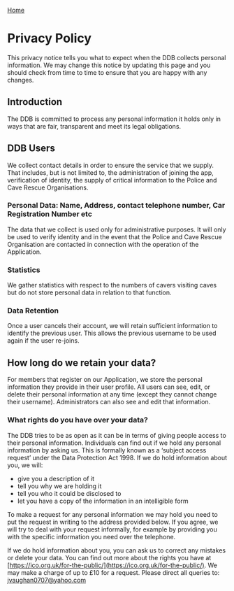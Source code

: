 [Home](https://jvaughan0707.github.io/DDB-Pages)

# Privacy Policy

This privacy notice tells you what to expect when the DDB collects personal information. We may change this notice by updating this page and you should check from time to time to ensure that you are happy with any changes.

## Introduction

The DDB is committed to process any personal information it holds only in ways that are fair, transparent and meet its legal obligations.

## DDB Users

We collect contact details in order to ensure the service that we supply.
That includes, but is not limited to, the administration of joining the app, verification of identity, the supply of critical information to the Police and Cave Rescue Organisations.

### Personal Data: Name, Address, contact telephone number, Car Registration Number etc

The data that we collect is used only for administrative purposes.  It will only be used to verify identity and in the event that the Police and Cave Rescue Organisation are contacted in connection with the operation of the Application.

### Statistics

We gather statistics with respect to the numbers of cavers visiting caves but do not store personal data in relation to that function.

### Data Retention
Once a user cancels their account, we will retain sufficient information to identify the previous user. This allows the previous username to be used again if the user re-joins.

## How long do we retain your data?
For members that register on our Application, we store the personal information they provide in their user profile. All users can see, edit, or delete their personal information at any time (except they cannot change their username). Administrators can also see and edit that information.

### What rights do you have over your data?
The DDB tries to be as open as it can be in terms of giving people access to their personal information. Individuals can find out if we hold any personal information by asking us. This is formally known as a ‘subject access request’ under the Data Protection Act 1998. If we do hold information about you, we will:

* give you a description of it
* tell you why we are holding it
* tell you who it could be disclosed to
* let you have a copy of the information in an intelligible form

To make a request for any personal information we may hold you need to put the request in writing to the address provided below.
If you agree, we will try to deal with your request informally, for example by providing you with the specific information you need over the telephone.

If we do hold information about you, you can ask us to correct any mistakes or delete your data. You can find out more about the rights you have at [https://ico.org.uk/for-the-public/](https://ico.org.uk/for-the-public/).
We may make a charge of up to £10 for a request.
Please direct all queries to: 
[jvaughan0707@yahoo.com](mailto:jvaughan0707@yahoo.com)
